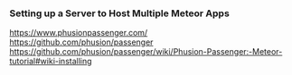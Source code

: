 ### Setting up a Server to Host Multiple Meteor Apps  

https://www.phusionpassenger.com/  
https://github.com/phusion/passenger  
https://github.com/phusion/passenger/wiki/Phusion-Passenger:-Meteor-tutorial#wiki-installing  
